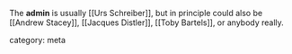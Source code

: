 The **admin** is usually [[Urs Schreiber]], but in principle could also be [[Andrew Stacey]], [[Jacques Distler]], [[Toby Bartels]], or anybody really.


category: meta
